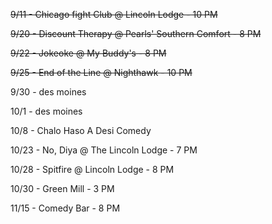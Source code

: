 ~~9/11 - Chicago fight Club @ Lincoln Lodge - 10 PM~~

~~9/20 - Discount Therapy @ Pearls' Southern Comfort - 8 PM~~

~~9/22 - Jokeoke @ My Buddy's - 8 PM~~

~~9/25 - End of the Line @ Nighthawk - 10 PM~~

9/30 - des moines

10/1 - des moines

10/8 - Chalo Haso A Desi Comedy

10/23 - No, Diya @ The Lincoln Lodge - 7 PM

10/28 - Spitfire @ Lincoln Lodge - 8 PM

10/30 - Green Mill - 3 PM

11/15 - Comedy Bar - 8 PM
